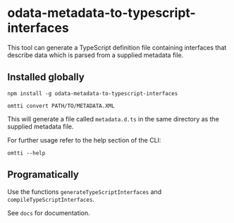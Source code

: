 # odata-metadata-to-typescript-interfaces

This tool can generate a TypeScript definition file containing interfaces that describe data which is parsed from a supplied metadata file.

## Installed globally

```
npm install -g odata-metadata-to-typescript-interfaces

omtti convert PATH/TO/METADATA.XML
```

This will generate a file called `metadata.d.ts` in the same directory as the supplied metadata file.

For further usage refer to the help section of the CLI:

```
omtti --help
```

## Programatically

Use the functions `generateTypeScriptInterfaces` and `compileTypeScriptInterfaces`.

See `docs` for documentation.